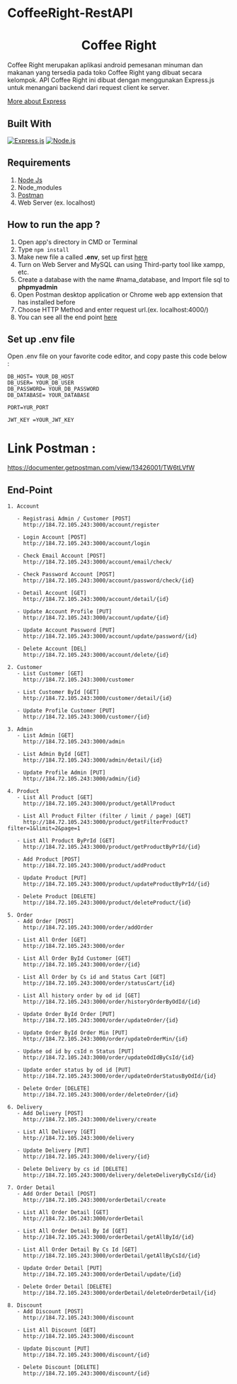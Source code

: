 # CoffeeRight-RestAPI

<h1 align="center">Coffee Right</h1>

Coffee Right merupakan aplikasi android pemesanan minuman dan makanan yang tersedia pada toko Coffee Right yang dibuat secara kelompok.
API Coffee Right ini dibuat dengan menggunakan Express.js untuk menangani backend dari request client ke server.

[More about Express](https://en.wikipedia.org/wiki/Express.js)

## Built With

[![Express.js](https://img.shields.io/badge/Express.js-4.x-orange.svg?style=rounded-square)](https://expressjs.com/en/starter/installing.html)
[![Node.js](https://img.shields.io/badge/Node.js-v.14.15.0-green.svg?style=rounded-square)](https://nodejs.org/)

## Requirements

1. <a href="https://nodejs.org/en/download/">Node Js</a>
2. Node_modules
3. <a href="https://www.getpostman.com/">Postman</a>
4. Web Server (ex. localhost)

## How to run the app ?

1. Open app's directory in CMD or Terminal
2. Type `npm install`
3. Make new file a called **.env**, set up first [here](#set-up-env-file)
4. Turn on Web Server and MySQL can using Third-party tool like xampp, etc.
5. Create a database with the name #nama_database, and Import file sql to **phpmyadmin**
6. Open Postman desktop application or Chrome web app extension that has installed before
7. Choose HTTP Method and enter request url.(ex. localhost:4000/)
8. You can see all the end point [here](#end-point)

## Set up .env file

Open .env file on your favorite code editor, and copy paste this code below :

```
DB_HOST= YOUR_DB_HOST
DB_USER= YOUR_DB_USER
DB_PASSWORD= YOUR_DB_PASSWORD
DB_DATABASE= YOUR_DATABASE

PORT=YUR_PORT

JWT_KEY =YOUR_JWT_KEY
```

# Link Postman :

https://documenter.getpostman.com/view/13426001/TW6tLVfW

## End-Point

```
1. Account

   - Registrasi Admin / Customer [POST]
     http://184.72.105.243:3000/account/register

   - Login Account [POST]
     http://184.72.105.243:3000/account/login

   - Check Email Account [POST]
     http://184.72.105.243:3000/account/email/check/

   - Check Password Account [POST]
     http://184.72.105.243:3000/account/password/check/{id}

   - Detail Account [GET]
     http://184.72.105.243:3000/account/detail/{id}

   - Update Account Profile [PUT]
     http://184.72.105.243:3000/account/update/{id}

   - Update Account Password [PUT]
     http://184.72.105.243:3000/account/update/password/{id}

   - Delete Account [DEL]
     http://184.72.105.243:3000/account/delete/{id}

2. Customer
   - List Customer [GET]
     http://184.72.105.243:3000/customer

   - List Customer ById [GET]
     http://184.72.105.243:3000/customer/detail/{id}

   - Update Profile Customer [PUT]
     http://184.72.105.243:3000/customer/{id}

3. Admin
   - List Admin [GET]
     http://184.72.105.243:3000/admin

   - List Admin ById [GET]
     http://184.72.105.243:3000/admin/detail/{id}

   - Update Profile Admin [PUT]
     http://184.72.105.243:3000/admin/{id}

4. Product
   - List All Product [GET]
     http://184.72.105.243:3000/product/getAllProduct

   - List All Product Filter (filter / limit / page) [GET]
     http://184.72.105.243:3000/product/getFilterProduct?filter=1&limit=2&page=1

   - List All Product ByPrId [GET]
     http://184.72.105.243:3000/product/getProductByPrId/{id}

   - Add Product [POST]
     http://184.72.105.243:3000/product/addProduct

   - Update Product [PUT]
     http://184.72.105.243:3000/product/updateProductByPrId/{id}

   - Delete Product [DELETE]
     http://184.72.105.243:3000/product/deleteProduct/{id}

5. Order
   - Add Order [POST]
     http://184.72.105.243:3000/order/addOrder

   - List All Order [GET]
     http://184.72.105.243:3000/order

   - List All Order ById Customer [GET]
     http://184.72.105.243:3000/order/{id}

   - List All Order by Cs id and Status Cart [GET]
     http://184.72.105.243:3000/order/statusCart/{id}

   - List All history order by od id [GET]
     http://184.72.105.243:3000/order/historyOrderByOdId/{id}

   - Update Order ById Order [PUT]
     http://184.72.105.243:3000/order/updateOrder/{id}

   - Update Order ById Order Min [PUT]
     http://184.72.105.243:3000/order/updateOrderMin/{id}

   - Update od id by csId n Status [PUT]
     http://184.72.105.243:3000/order/updateOdIdByCsId/{id}

   - Update order status by od id [PUT]
     http://184.72.105.243:3000/order/updateOrderStatusByOdId/{id}

   - Delete Order [DELETE]
     http://184.72.105.243:3000/order/deleteOrder/{id}

6. Delivery
   - Add Delivery [POST]
     http://184.72.105.243:3000/delivery/create

   - List All Delivery [GET]
     http://184.72.105.243:3000/delivery

   - Update Delivery [PUT]
     http://184.72.105.243:3000/delivery/{id}

   - Delete Delivery by cs id [DELETE]
     http://184.72.105.243:3000/delivery/deleteDeliveryByCsId/{id}

7. Order Detail
   - Add Order Detail [POST]
     http://184.72.105.243:3000/orderDetail/create

   - List All Order Detail [GET]
     http://184.72.105.243:3000/orderDetail

   - List All Order Detail By Id [GET]
     http://184.72.105.243:3000/orderDetail/getAllById/{id}

   - List All Order Detail By Cs Id [GET]
     http://184.72.105.243:3000/orderDetail/getAllByCsId/{id}

   - Update Order Detail [PUT]
     http://184.72.105.243:3000/orderDetail/update/{id}

   - Delete Order Detail [DELETE]
     http://184.72.105.243:3000/orderDetail/deleteOrderDetail/{id}

8. Discount
   - Add Discount [POST]
     http://184.72.105.243:3000/discount

   - List All Discount [GET]
     http://184.72.105.243:3000/discount

   - Update Discount [PUT]
     http://184.72.105.243:3000/discount/{id}

   - Delete Discount [DELETE]
     http://184.72.105.243:3000/discount/{id}
```
